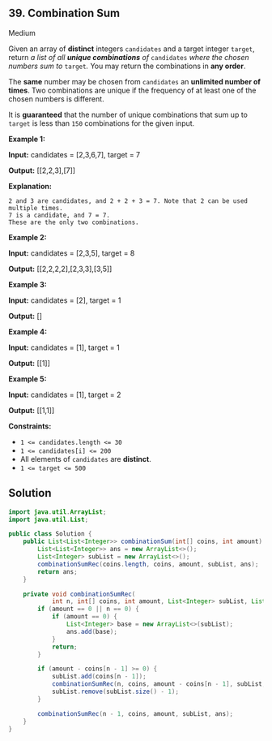 ## 39\. Combination Sum

Medium

Given an array of **distinct** integers `candidates` and a target integer `target`, return _a list of all **unique combinations** of_ `candidates` _where the chosen numbers sum to_ `target`_._ You may return the combinations in **any order**.

The **same** number may be chosen from `candidates` an **unlimited number of times**. Two combinations are unique if the frequency of at least one of the chosen numbers is different.

It is **guaranteed** that the number of unique combinations that sum up to `target` is less than `150` combinations for the given input.

**Example 1:**

**Input:** candidates = [2,3,6,7], target = 7

**Output:** [[2,2,3],[7]]

**Explanation:**

    2 and 3 are candidates, and 2 + 2 + 3 = 7. Note that 2 can be used multiple times.
    7 is a candidate, and 7 = 7.
    These are the only two combinations. 

**Example 2:**

**Input:** candidates = [2,3,5], target = 8

**Output:** [[2,2,2,2],[2,3,3],[3,5]] 

**Example 3:**

**Input:** candidates = [2], target = 1

**Output:** [] 

**Example 4:**

**Input:** candidates = [1], target = 1

**Output:** [[1]] 

**Example 5:**

**Input:** candidates = [1], target = 2

**Output:** [[1,1]] 

**Constraints:**

*   `1 <= candidates.length <= 30`
*   `1 <= candidates[i] <= 200`
*   All elements of `candidates` are **distinct**.
*   `1 <= target <= 500`

## Solution

```java
import java.util.ArrayList;
import java.util.List;

public class Solution {
    public List<List<Integer>> combinationSum(int[] coins, int amount) {
        List<List<Integer>> ans = new ArrayList<>();
        List<Integer> subList = new ArrayList<>();
        combinationSumRec(coins.length, coins, amount, subList, ans);
        return ans;
    }

    private void combinationSumRec(
            int n, int[] coins, int amount, List<Integer> subList, List<List<Integer>> ans) {
        if (amount == 0 || n == 0) {
            if (amount == 0) {
                List<Integer> base = new ArrayList<>(subList);
                ans.add(base);
            }
            return;
        }

        if (amount - coins[n - 1] >= 0) {
            subList.add(coins[n - 1]);
            combinationSumRec(n, coins, amount - coins[n - 1], subList, ans);
            subList.remove(subList.size() - 1);
        }

        combinationSumRec(n - 1, coins, amount, subList, ans);
    }
}
```